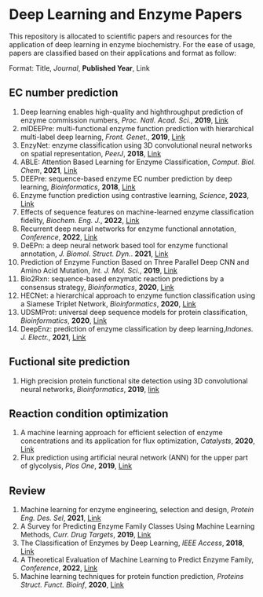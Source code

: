 # Deep Learning and Enzyme Papers
This repository is allocated to scientific papers and resources for the application of deep learning in enzyme biochemistry. For the ease of usage, papers are classified based on their applications and format as follow:

Format: Title, *Journal*, **Published Year**, Link

## EC number prediction

1. Deep learning enables high-quality and highthroughput prediction of enzyme commission numbers, *Proc. Natl. Acad. Sci.*, **2019**, [Link](https://www.pnas.org/doi/abs/10.1073/pnas.1821905116)
2. mlDEEPre: multi-functional enzyme function prediction with hierarchical multi-label deep learning, *Front. Genet.*, **2019**, [Link](https://www.frontiersin.org/articles/10.3389/fgene.2018.00714/full)
3. EnzyNet: enzyme classification using 3D convolutional neural networks on spatial representation, *PeerJ*, **2018**, [Link](https://peerj.com/articles/4750/)
4. ABLE: Attention Based Learning for Enzyme Classification, *Comput. Biol. Chem*, **2021**, [Link](https://www.sciencedirect.com/science/article/abs/pii/S1476927121001250)
5. DEEPre: sequence-based enzyme EC number prediction by deep learning, *Bioinformatics*, **2018**, [Link](https://academic.oup.com/bioinformatics/article/34/5/760/4562505)
6. Enzyme function prediction using contrastive learning, *Science*, **2023**, [Link](https://www.science.org/doi/abs/10.1126/science.adf2465)
7. Effects of sequence features on machine-learned enzyme classification fidelity, *Biochem. Eng. J.*, **2022**, [Link](https://www.sciencedirect.com/science/article/abs/pii/S1369703X22002819)
8. Recurrent deep neural networks for enzyme functional annotation, *Conference*, **2022**, [Link](https://link.springer.com/chapter/10.1007/978-3-030-86258-9_7)
9. DeEPn: a deep neural network based tool for enzyme functional annotation, *J. Biomol. Struct. Dyn.*. **2021**, [Link](https://www.tandfonline.com/doi/abs/10.1080/07391102.2020.1754292)
10. Prediction of Enzyme Function Based on Three Parallel Deep CNN and Amino Acid Mutation, *Int. J. Mol. Sci.*, **2019**, [Link](https://www.mdpi.com/477766)
11. Bio2Rxn: sequence-based enzymatic reaction predictions by a consensus strategy, *Bioinformatics*, **2020**, [Link](https://academic.oup.com/bioinformatics/article-abstract/36/11/3600/5766113)
12. HECNet: a hierarchical approach to enzyme function classification using a Siamese Triplet Network, *Bioinformatics*, **2020**, [Link](https://academic.oup.com/bioinformatics/article-abstract/36/17/4583/5843785)
13. UDSMProt: universal deep sequence models for protein classification, *Bioinformatics*, **2020**, [Link](https://academic.oup.com/bioinformatics/article-abstract/36/8/2401/5698270)
14. DeepEnz: prediction of enzyme classification by deep learning,*Indones. J. Electr.*, **2021**, [Link](https://ijeecs.iaescore.com/index.php/IJEECS/article/view/24886)

## Fuctional site prediction

1. High precision protein functional site detection using 3D convolutional neural networks, *Bioinformatics*, **2019**, [link](https://academic.oup.com/bioinformatics/article-abstract/35/9/1503/5104336)

## Reaction condition optimization

1. A machine learning approach for efficient selection of enzyme concentrations and its application for flux optimization, *Catalysts*, **2020**, [Link](https://www.mdpi.com/2073-4344/10/3/291)
2. Flux prediction using artificial neural network (ANN) for the upper part of glycolysis, *Plos One*, **2019**, [Link](https://journals.plos.org/plosone/article?id=10.1371/journal.pone.0216178)

## Review

1. Machine learning for enzyme engineering, selection and design, *Protein Eng. Des. Sel*, **2021**, [Link](https://academic.oup.com/peds/article-abstract/doi/10.1093/protein/gzab019/6326465)
2. A Survey for Predicting Enzyme Family Classes Using Machine Learning Methods, *Curr. Drug Targets*, **2019**, [Link](https://www.ingentaconnect.com/content/ben/cdt/2019/00000020/00000005/art00007)
3. The Classification of Enzymes by Deep Learning, *IEEE Access*, **2018**, [Link](https://ieeexplore.ieee.org/abstract/document/9086514)
4. A Theoretical Evaluation of Machine Learning to Predict Enzyme Family, *Conference*, **2022**, [Link](https://ieeexplore.ieee.org/abstract/document/9752250/)
5. Machine learning techniques for protein function prediction, *Proteins Struct. Funct. Bioinf*, **2020**, [Link](https://onlinelibrary.wiley.com/doi/abs/10.1002/prot.25832)


